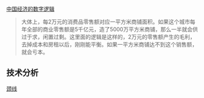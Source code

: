 [中国经济的数字逻辑](http://www.ruanyifeng.com/blog/2021/05/china-economy-explanation.html)
>大体上，每2万元的消费品零售额对应一平方米商铺面积。如果这个城市每年全部的商业零售额是5千亿元，造了5000万平方米商铺，那么一半就会供过于求，闲置过剩。这里面的逻辑是这样的，2万元的零售额产生的毛利，去掉成本和房租以后，刚刚能平衡。如果一平方米商铺达不到这个销售额，就会亏本。

## 技术分析

[颈线](https://wiki.mbalib.com/wiki/%E9%A2%88%E7%BA%BF)
